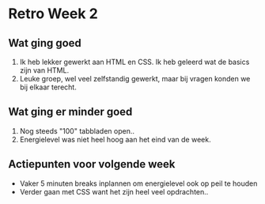 # Retro Week 2

## Wat ging goed
1. Ik heb lekker gewerkt aan HTML en CSS. Ik heb geleerd wat de basics zijn van HTML. 
2. Leuke groep, wel veel zelfstandig gewerkt, maar bij vragen konden we bij elkaar terecht.

## Wat ging er minder goed
1. Nog steeds "100" tabbladen open..
2. Energielevel was niet heel hoog aan het eind van de week. 

## Actiepunten voor volgende week
* Vaker 5 minuten breaks inplannen om energielevel ook op peil te houden
* Verder gaan met CSS want het zijn heel veel opdrachten..